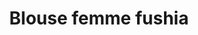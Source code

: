 ---
layout: "product-page"
id: "120"
product_id: "120"
external_product_id: "595030705"
title: "Blouse femme fushia "
description: "Neuf avec étiquette "
size: ""
brand: ""
label: "vinted"
price_numeric: "20.0"
price_numeric_discounted: "20.0"
currency: "€"
user_updated_at_ts: ""
category: "Jacqueline Riu"
isdiscounted: "False"
isnew: "True"
isbestseller: "False"
images: [ "https://images.vinted.net/thumbs/f800/01_02492_6eztHMT4BZTDnYX2k3WVLqWL.jpeg?1598960476-a61bc7d023c5c46d0f484224fe9c42839b2c6387" ]
---